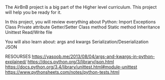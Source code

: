 The AirBnB project is a big part of the Higher level curriculum. This project will help you be ready for it.

In this project, you will review everything about Python:
Import
Exceptions
Class
Private attribute
Getter/Setter
Class method
Static method
Inheritance
Unittest
Read/Write file

You will also learn about:
args and kwargs
Serialization/Deserialization
JSON

RESOURSES
https://yasoob.me/2013/08/04/args-and-kwargs-in-python-explained/
https://docs.python.org/3/library/json.html
https://docs.python.org/3.4/library/unittest.html#module-unittest
https://www.pythonsheets.com/notes/python-tests.html

